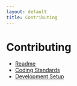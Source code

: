 ```yaml
---
layout: default
title: Contributing
---
```


# Contributing

- [Readme](README.md)
- [Coding Standards](coding-standards.md)
- [Development Setup](development-setup.md)
